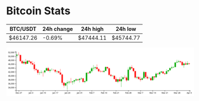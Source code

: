# Bitcoin Stats

BTC/USDT|24h change|24h high|24h low|
|---|---|---|---|
|$46147.26|-0.69%|$47444.11|$45744.77|

<img src="./chart.svg">
